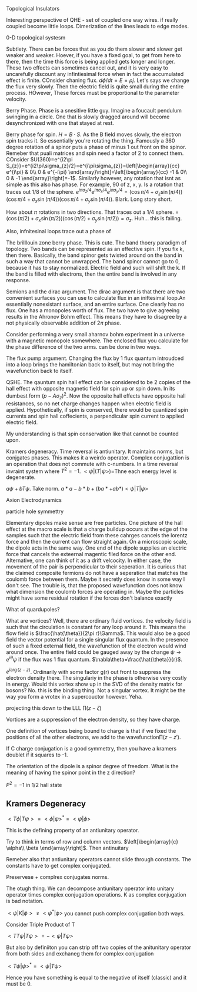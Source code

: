 Topological Insulators

Interesting perspective of QHE - set of coupled one way wires. if really
coupled become little loops. Dimerization of the lines leads to edge
modes.

0-D topological systesm

Subtlety. There can be forces that as you do them slower and slower get
weaker and weaker. Hoever, if you have a fixed goal, to get from here to
there, then the time this force is being applied gets longer and longer.
These two effects can sometimes cancel out, and it is very easy to
uncarefully discount any infintiesimal force when in fact the
accumulated effect is finite. COnsider chaning flux.
$d\phi/dt=E=\rho j$. Let's says we change the flux very slowly. Then the
electric field is quite small during the entire process. HOwever, These
forces must be proportional to the parameter velocity.

Berry Phase. Phase is a snesitive little guy. Imagine a foucault
pendulum swinging in a circle. One that is slowly dragged around will
become desynchronized with one that stayed at rest.

Berry phase for spin. $H=B\cdot S$. As the B field moves slowly, the
electron spin tracks it. So essentially you're rotating the thing.
Famously a 360 degree rotation of a spinor puts a phase of minus 1 out
front on the spinor. Remeber that puali matrices and spin need a factor
of 2 to connect them. COnsider
$U(360)=e^{i2\pi S_{z}}=e^{i2\pi\sigma_{z}/2}=e^{i\pi\sigma_{z}}=\left[\begin{array}{cc}
e^{i\pi} & 0\\
0 & e^{-i\pi}
\end{array}\right]=\left[\begin{array}{cc}
-1 & 0\\
0 & -1
\end{array}\right]=-1$. Similarly however, any rotation that isnt as
simple as this also has phase. For example, 90 of z, x, y. Is a rotation
that traces out 1/8 of the sphere.
$e^{i\pi\sigma_{z}/4}e^{i\pi\sigma_{x}/4}e^{i\pi\sigma_{y}/4}=(\cos\pi/4+\sigma_{z}\sin(\pi/4))(\cos\pi/4+\sigma_{x}\sin(\pi/4))(\cos\pi/4+\sigma_{y}\sin(\pi/4))$.
Blark. Long story short.

How about $\pi$ rotations in two directions. That traces out a 1/4
sphere. =
$(\cos(\pi/2)+\sigma_{x}\sin(\pi/2))(\cos(\pi/2)+\sigma_{y}\sin(\pi/2))=\sigma_{z}$.
Huh\... this is failing.

Also, infnitesinal loops trace out a phase of

The brilllouin zone berry phase. This is cute. The band thoery paradigm
of topology. Two bands can be represented as an effective spin. If you
fix k, then there. Basically, the band spinor gets twisted around on the
band in such a way that cannot be unwrapped. The band spinor cannot go
to 0, because it has to stay normalized. Electric field and such will
shift the k. If the band is filled with electrons, then the entire band
is involved in any response.

Semions and the dirac argument. The dirac argument is that there are two
convenient surfaces you can use to calculate flux in an iniftesimal
loop.An essentially nonexistant surface, and an entire surface. One
clearly has no flux. One has a monopoles worth of flux. The two have to
give agreeing results in the Ahronov Bohm effect. This means they have
to disagree by a not physically observable addition of $2\pi$ phase.

Consider performing a very small aharnov bohm experiment in a universe
with a magnetic monopole somewhere. The enclosed flux you calculate for
the phase difference of the two arms. can be done in two ways.

The flux pump argument. Changing the flux by 1 flux quantum introudced
into a loop brings the hamiltonian back to itself, but may not bring the
wavefunction back to itself.

QSHE. The qauntum spin hall effect can be considered to be 2 copies of
the hall effect with opposite magnetic field for spin up or spin down.
In its dumbest form $(p-A\sigma_{z})^{2}$. Now the opposite hall effects
have opposite hall resistances, so no net charge changes happen when
electric field is applied. Hypothetically, if spin is conserved, there
would be quantized spin currents and spin hall coffecients, a
perpendicular spin current to applied electric field.

My understanding is that spin conservation like that cannot be counted
upon.

Kramers degeneracy. Time reversal is antiunitary. It maintains norms,
but conjgates phases. This makes it a weirdo operator. Complex
conjugattion is an operation that does not commute with c-numbers. In a
time reversal invraint system where $T^{2}=-1$. $<\psi|(T|\psi>)=$Thne
each energy level is degenerate.

$a\psi+bT\psi$. Take norm. $a*a-b*b+(ba*+ab*)<\psi|T|\psi>$

Axion Electrodynamics

particle hole symmettry

Elementary dipoles make sense are free particles. One picture of the
hall effect at the macro scale is that a charge buildup occurs at the
edge of the samples such that the electric field from these cahrges
cancels the lorentz force and then the current can flow straight again.
On a microscopic scale, the dipole acts in the same way. One end of the
dipole supplies an electric force that cancels the exteernal magentic
filed force on the other end. Alternative, one can think of it as a
drift velcocity. In either case, the movement of the pair is
perpendicular to their seperation. It is curious that the claimed
composite fermions do not have a seperation that matches the coulomb
force between them. Maybe it secretly does know in some way I don't see.
The trouble is, that the proposed wavefunction does not know what
dimension the coulomb forces are operating in. Maybe the particles might
have some residual rotation if the forces don't balance exactly

What of quardupoles?

What are vortices? Well, there are ordinary fluid vortices. the velocity
field is such that the circulation is constant for any loop around it.
This means the flow field is $\frac{\hat{\theta}}{2\pi r}\Gamma$. This
would also be a good field the vector potential for a single singular
flux quantum. In the presence of such a fixed external field, the
wavefunction of the electron would wind around once. The entire field
could be gauged away by the change $\psi\rightarrow e^{i\theta}\psi$ if
the flux was 1 flux quantum. $\nabla\theta=\frac{\hat{\theta}}{r}$.

$e^{i\arg(z-z)}$. Ordinarily with some factor g(r) out front to suppress
the electron density there. The singulariy in the phase is otherwise
very costly in energy. Would this vortex show up in the SVD of the
density matrix for bosons? No. this is the binding thing. Not a singular
vortex. It might be the way you form a vrotex in a supercouctor however.
Yeha.

projecting this down to the LLL $\prod(z-\zeta)$

Vortices are a suppression of the electron density, so they have charge.

One definition of vortices being bound to charge is that if we fixed the
positions of all the other electrons, we add to the
wavefunction$\prod(z-z')$.

If C charge conjugation is a good symmettry, then you have a kramers
doublet if it squares to -1.

The orientation of the dipole is a spinor degree of freedom. What is the
meaning of having the spinor point in the z direction?

$P^{2}=-1$ in 1/2 hall state

Kramers Degeneracy
------------------

$<T\phi|T\psi>=<\phi|\psi>^{*}=<\psi|\phi>$

This is the defining property of an antiunitary operator.

Try to think in terms of row and column vectors. $\left[\begin{array}{c}
\alpha\\
\beta
\end{array}\right]$. Then antinuitary

Remeber also that antiunitary operators cannot slide through constants.
The constants have to get complex conjugated.

Preservese + complrex conjugates norms.

The otugh thing. We can decompose antiunitary operator into unitary
operator times complex conjugation operations. K as complex conjugation
is bad notation.

$<\psi|K|\phi>\ne<\psi^{*}|\phi>$ you cannot push complex conjugation
both ways.

Consider Triple Product of T

$<TT\psi|T\psi>=-<\psi|T\psi>$

But also by definiiton you can strip off two copies of the anitunitary
operator from both sides and exchaneg them for complex conjugation

$<T\psi|\psi>^{*}=<\psi|T\psi>$

Hence you have something is equal to the negative of itself (classic)
and it must be 0.
